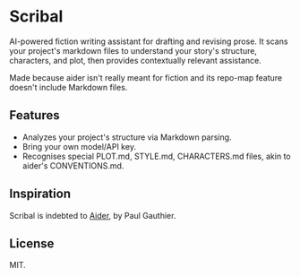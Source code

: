 # Scribal

AI-powered fiction writing assistant for drafting and revising prose. It scans your project's markdown files to understand your story's structure, characters, and plot, then provides contextually relevant assistance.

Made because aider isn't really meant for fiction and its repo-map feature doesn't include Markdown files.

## Features

- Analyzes your project's structure via Markdown parsing.
- Bring your own model/API key.
- Recognises special PLOT.md, STYLE.md, CHARACTERS.md files, akin to aider's CONVENTIONS.md.

## Inspiration

Scribal is indebted to [Aider](https://github.com/paul-gauthier/aider), by Paul Gauthier.

## License

MIT.
